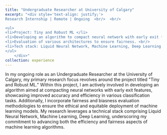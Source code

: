 ```yaml
---
title: "Undergraduate Researcher at University of Calgary"
excerpt: "<div style='text-align: justify;'>
Research Internship | Remote | Ongoing  <br/>  <br/>

<ul>
<li>Project: Tiny and Robust ML </li>
<li>Developing an algorithm to compact neural network with early exit features demonstrating enhanced accuracy and efficiency in classification tasks. <br/>
<li>Evaluation of various architectures to ensure fairness. <br/>
<li>Tech stack: Liquid Neural Network, Machine Learning, Deep Learning <br/>
</ul>
    </div>"
collection: experience
---
```



In my ongoing role as an Undergraduate Researcher at the University of Calgary,  my primary research focus revolves around the project titled "Tiny and Robust ML." Within this project, I am actively involved in developing an algorithm aimed at compacting neural networks with early exit features, showcasing improved accuracy and efficiency in various classification tasks. Additionally, I incorporate fairness and biasness evaluation methodologies to ensure the ethical and equitable deployment of machine learning models. My research leverages a technical stack comprising Liquid Neural Network, Machine Learning, Deep Learning, underscoring my commitment to advancing both the efficiency and fairness aspects of machine learning algorithms.


